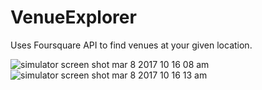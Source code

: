 # VenueExplorer
Uses Foursquare API to find venues at your given location.

![simulator screen shot mar 8 2017 10 16 08 am](https://cloud.githubusercontent.com/assets/16340789/23712572/f1feae04-03e8-11e7-9638-759aaadf41bd.png)  ![simulator screen shot mar 8 2017 10 16 13 am](https://cloud.githubusercontent.com/assets/16340789/23712423/8341ab88-03e8-11e7-8e41-064c97edb3f8.png) 

    
